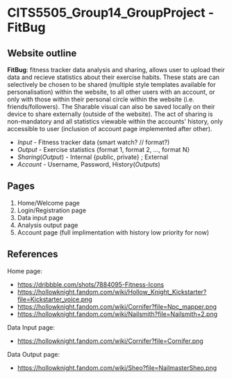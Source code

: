 ﻿# CITS5505_Group14_GroupProject - FitBug

## Website outline 
**FitBug**: fitness tracker data analysis and sharing, allows user to upload their data and recieve statistics about their exercise habits. These stats are can selectively be chosen to be shared (multiple style templates available for personalisation) within the website, to all other users with an account, or only with those within their personal circle within the website (i.e. friends/followers). The Sharable visual can also be saved locally on their device to share externally (outside of the website). The act of sharing is non-mandatory and all statistics viewable within the accounts' history, only accessible to user (inclusion of account page implemented after other).

- *Input* - Fitness tracker data (smart watch? // format?)
- *Output* - Exercise statistics {format 1, format 2, ..., format N}
- *Sharing*(*Output*) - Internal {public, private} ; External 
- *Account* - Username, Password, History(*Outputs*)


## Pages
1. Home/Welcome page
2. Login/Registration page
3. Data input page
4. Analysis output page
5. Account page  (full implimentation with history low priority for now)


## References
Home page: 
- https://dribbble.com/shots/7884095-Fitness-Icons
- https://hollowknight.fandom.com/wiki/Hollow_Knight_Kickstarter?file=Kickstarter_voice.png
- https://hollowknight.fandom.com/wiki/Cornifer?file=Npc_mapper.png
- https://hollowknight.fandom.com/wiki/Nailsmith?file=Nailsmith+2.png

Data Input page:
- https://hollowknight.fandom.com/wiki/Cornifer?file=Cornifer.png

Data Output page:
- https://hollowknight.fandom.com/wiki/Sheo?file=NailmasterSheo.png


